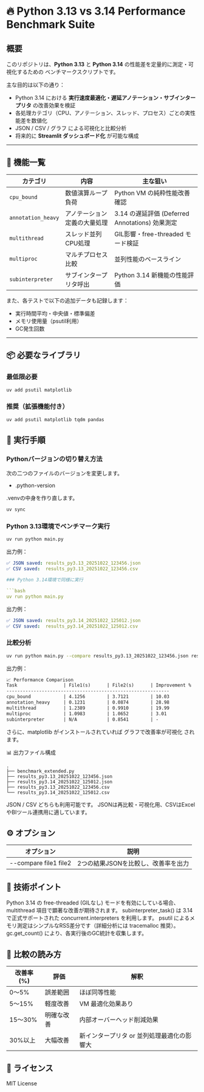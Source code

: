 # 🔥 Python 3.13 vs 3.14 Performance Benchmark Suite

## 概要

このリポジトリは、**Python 3.13** と **Python 3.14** の性能差を定量的に測定・可視化するための
ベンチマークスクリプトです。

主な目的は以下の通り：

- Python 3.14 における **実行速度最適化・遅延アノテーション・サブインタープリタ** の改善効果を検証
- 各処理カテゴリ（CPU、アノテーション、スレッド、プロセス）ごとの実性能差を数値化
- JSON / CSV / グラフ による可視化と比較分析
- 将来的に **Streamlit ダッシュボード化** が可能な構成

---

## 🧩 機能一覧

| カテゴリ | 内容 | 主な狙い |
|-----------|-------|----------|
| `cpu_bound` | 数値演算ループ負荷 | Python VM の純粋性能改善確認 |
| `annotation_heavy` | アノテーション定義の大量処理 | 3.14 の遅延評価 (Deferred Annotations) 効果測定 |
| `multithread` | スレッド並列CPU処理 | GIL影響・free-threaded モード検証 |
| `multiproc` | マルチプロセス比較 | 並列性能のベースライン |
| `subinterpreter` | サブインタープリタ呼出 | Python 3.14 新機能の性能評価 |

また、各テストで以下の追加データも記録します：

- 実行時間平均・中央値・標準偏差
- メモリ使用量（psutil利用）
- GC発生回数

---

## 📦 必要なライブラリ

### 最低限必要

```bash
uv add psutil matplotlib
```

### 推奨（拡張機能付き）

```bash
uv add psutil matplotlib tqdm pandas
```

## 🚀 実行手順

### Pythonバージョンの切り替え方法

次の二つのファイルのバージョンを変更します。

- .python-version

.venvの中身を作り直します。

```bash
uv sync
```

### Python 3.13環境でベンチマーク実行

```bash
uv run python main.py
```

出力例：

```yaml
✅ JSON saved: results_py3.13_20251022_123456.json
✅ CSV saved:  results_py3.13_20251022_123456.csv

### Python 3.14環境で同様に実行

```bash
uv run python main.py
```

出力例：

```yaml
✅ JSON saved: results_py3.14_20251022_125012.json
✅ CSV saved:  results_py3.14_20251022_125012.csv
```

### 比較分析

```bash
uv run python main.py --compare results_py3.13_20251022_123456.json results_py3.14_20251022_125012.json
```

出力例：

```markdown
📈 Performance Comparison
Task                 | File1(s)      | File2(s)      | Improvement %
------------------------------------------------------------
cpu_bound            | 4.1256        | 3.7121        | 10.03
annotation_heavy     | 0.1231        | 0.0874        | 28.98
multithread          | 1.2389        | 0.9910        | 19.99
multiproc            | 1.0983        | 1.0652        | 3.01
subinterpreter       | N/A           | 0.8541        | -
```

さらに、matplotlib がインストールされていれば グラフで改善率が可視化 されます。

📊 出力ファイル構成
```pgsql
.
├── benchmark_extended.py
├── results_py3.13_20251022_123456.json
├── results_py3.14_20251022_125012.json
├── results_py3.13_20251022_123456.csv
└── results_py3.14_20251022_125012.csv
```

JSON / CSV どちらも利用可能です。
JSONは再比較・可視化用、CSVはExcelやBIツール連携用に適しています。

## ⚙️ オプション

|オプション|説明|
|---|---|
|--compare file1 file2|2つの結果JSONを比較し、改善率を出力|

## 🧠 技術ポイント

Python 3.14 の free-threaded (GILなし) モードを有効にしている場合、multithread 項目で顕著な改善が期待されます。
subinterpreter_task() は 3.14 で正式サポートされた concurrent.interpreters を利用します。
psutil によるメモリ測定はシンプルなRSS差分です（詳細分析には tracemalloc 推奨）。
gc.get_count() により、各実行後のGC統計を収集します。

## 🧮 比較の読み方

|改善率 (%)|評価|解釈|
|---|---|---|
|0〜5%|誤差範囲|ほぼ同等性能|
|5〜15%|軽度改善|VM 最適化効果あり|
|15〜30%|明確な改善|内部オーバーヘッド削減効果|
|30%以上|大幅改善|新インタープリタ or 並列処理最適化の影響大|

## 📜 ライセンス

MIT License
